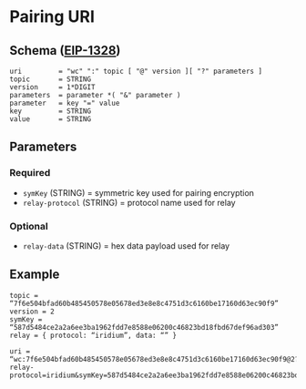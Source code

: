 # Pairing URI

## Schema ([EIP-1328](https://github.com/ethereum/EIPs/blob/master/EIPS/eip-1328.md))

    uri         = "wc" ":" topic [ "@" version ][ "?" parameters ]
    topic       = STRING
    version     = 1*DIGIT
    parameters  = parameter *( "&" parameter )
    parameter   = key "=" value
    key         = STRING
    value       = STRING

## Parameters

### Required

- `symKey` (STRING) = symmetric key used for pairing encryption
- `relay-protocol` (STRING) = protocol name used for relay

### Optional

- `relay-data` (STRING) = hex data payload used for relay

## Example

    topic = “7f6e504bfad60b485450578e05678ed3e8e8c4751d3c6160be17160d63ec90f9”
    version = 2
    symKey = “587d5484ce2a2a6ee3ba1962fdd7e8588e06200c46823bd18fbd67def96ad303”
    relay = { protocol: “iridium”, data: “” }

```
uri = “wc:7f6e504bfad60b485450578e05678ed3e8e8c4751d3c6160be17160d63ec90f9@2?relay-protocol=iridium&symKey=587d5484ce2a2a6ee3ba1962fdd7e8588e06200c46823bd18fbd67def96ad303”
```
